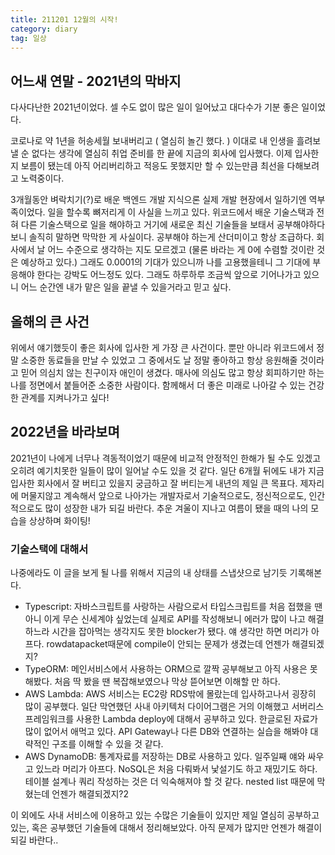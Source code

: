 ```yaml
---
title: 211201 12월의 시작!
category: diary
tag: 일상
---
```


## 어느새 연말 - 2021년의 막바지

다사다난한 2021년이었다. 셀 수도 없이 많은 일이 일어났고 대다수가 기분 좋은 일이었다.



코로나로 약 1년을 허송세월 보내버리고 ( 열심히 놀긴 했다. ) 이대로 내 인생을 흘려보낼 순 없다는 생각에 열심히 취업 준비를 한 끝에 지금의 회사에 입사했다. 이제 입사한 지 보름이 됐는데 아직 어리버리하고 적응도 못했지만 할 수 있는만큼 최선을 다해보려고 노력중이다. 


3개월동안 벼락치기(?)로 배운 백엔드 개발 지식으론 실제 개발 현장에서 일하기엔 역부족이었다. 일을 할수록 뼈저리게 이 사실을 느끼고 있다. 위코드에서 배운 기술스택과 전혀 다른 기술스택으로 일을 해야하고 거기에 새로운 최신 기술들을 보태서 공부해야하다보니 솔직히 말하면 막막한 게 사실이다. 공부해야 하는게 산더미이고 항상 조급하다. 회사에서 날 어느 수준으로 생각하는 지도 모르겠고 (물론 바라는 게 0에 수렴할 것이란 것은 예상하고 있다.) 그래도 0.0001의 기대가 있으니까 나를 고용했을테니 그 기대에 부응해야 한다는 강박도 어느정도 있다. 그래도 하루하루 조금씩 앞으로 기어나가고 있으니 어느 순간엔 내가 맡은 일을 끝낼 수 있을거라고 믿고 싶다.


## 올해의 큰 사건

위에서 얘기했듯이 좋은 회사에 입사한 게 가장 큰 사건이다. 뿐만 아니라 위코드에서 정말 소중한 동료들을 만날 수 있었고 그 중에서도 날 정말 좋아하고 항상 응원해줄 것이라고 믿어 의심치 않는 친구이자 애인이 생겼다. 매사에 의심도 많고 항상 회피하기만 하는 나를 정면에서 붙들어준 소중한 사람이다. 함께해서 더 좋은 미래로 나아갈 수 있는 건강한 관계를 지켜나가고 싶다! 


## 2022년을 바라보며

2021년이 나에게 너무나 격동적이었기 때문에 비교적 안정적인 한해가 될 수도 있겠고 오히려 예기치못한 일들이 많이 일어날 수도 있을 것 같다. 일단 6개월 뒤에도 내가 지금 입사한 회사에서 잘 버티고 있을지 궁금하고 잘 버티는게 내년의 제일 큰 목표다. 제자리에 머물지않고 계속해서 앞으로 나아가는 개발자로서 기술적으로도, 정신적으로도, 인간적으로도 많이 성장한 내가 되길 바란다. 추운 겨울이 지나고 여름이 됐을 때의 나의 모습을 상상하며 화이팅!


### 기술스택에 대해서 

나중에라도 이 글을 보게 될 나를 위해서 지금의 내 상태를 스냅샷으로 남기듯 기록해본다.


- Typescript: 자바스크립트를 사랑하는 사람으로서 타입스크립트를 처음 접했을 땐 아니 이게 무슨 신세계야 싶었는데 실제로 API를 작성해보니 에러가 많이 나고 해결하느라 시간을 잡아먹는 생각지도 못한 blocker가 됐다. 얘 생각만 하면 머리가 아프다. rowdatapacket때문에 compile이 안되는 문제가 생겼는데 언젠가 해결되겠지?
- TypeORM: 메인서비스에서 사용하는 ORM으로 깔짝 공부해보고 아직 사용은 못해봤다. 처음 딱 봤을 땐 복잡해보였으나 막상 뜯어보면 이해할 만 하다.
- AWS Lambda: AWS 서비스는 EC2랑 RDS밖에 몰랐는데 입사하고나서 굉장히 많이 공부했다. 일단 막연했던 사내 아키텍처 다이어그램은 거의 이해했고 서버리스 프레임워크를 사용한 Lambda deploy에 대해서 공부하고 있다. 한글로된 자료가 많이 없어서 애먹고 있다. API Gateway나 다른 DB와 연결하는 실습을 해봐야 대략적인 구조를 이해할 수 있을 것 같다.
- AWS DynamoDB: 통계자료를 저장하는 DB로 사용하고 있다. 일주일째 얘와 싸우고 있느라 머리가 아프다. NoSQL은 처음 다뤄봐서 낯설기도 하고 재밌기도 하다.
테이블 설계나 쿼리 작성하는 것은 더 익숙해져야 할 것 같다. nested list 때문에 막혔는데 언젠가 해결되겠지?2

이 외에도 사내 서비스에 이용하고 있는 수많은 기술들이 있지만 제일 열심히 공부하고 있는, 혹은 공부했던 기술들에 대해서 정리해보았다. 아직 문제가 많지만 언젠가 해결이 되길 바란다.. 
